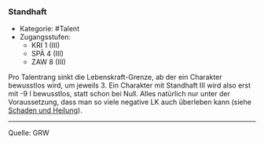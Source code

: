 ### Standhaft

- Kategorie: #Talent
- Zugangsstufen:
  - KRI 1 (III)
  - SPÄ 4 (III)
  - ZAW 8 (III)

Pro Talentrang sinkt die Lebenskraft-Grenze, ab der ein Charakter bewusstlos wird, um jeweils 3. Ein Charakter mit Standhaft III wird also erst mit -9 l bewusstlos, statt schon bei Null. Alles natürlich nur unter der Voraussetzung, dass man so viele negative LK auch überleben kann (siehe [Schaden und Heilung](../regeln-schaden-heilung.md)).

---

Quelle: GRW
